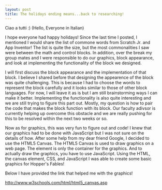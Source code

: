 ```yaml
---
layout: post
title: The holidays ending means...back to researching! 
---
```


Ciao a tutti :) (Hello, Everyone in Italian)

I hope everyone had happy holidays! Since the last time I posted, I mentioned I would share the list of commone words from Scratch Jr. and 
App Inventor! The list is quite the size, but the most commonalities I saw were between the math and control blocks. In addition, over the 
break my group mates and I were responsible to do our graphics, block appearance, and look at implementing the functionality of the block 
we designed. 

I will first discuss the block appearance and the implementation of that block. I believe I shared before that designing the appearence of 
the block was quite challenging. This is because I had to choose the words to represent the block carefully and it looks similar to those 
of other block languages. For now, I will leave it as is but I am still brainstorming ways I can make it better. Implementing the 
functionality is also quite interesting and we are still trying to figure this part out. Mostly, my question is how to pair the code that 
makes the block function with its block. Our faculty adivsor is currently helping up overcome this obstacle and we are really pushing for 
this to be resolved within the next two weeks or so.

Now as for graphics, this was very fun to figure out and code! I knew that our graphics had to be done with JavaScript but I was not sure 
on the details of how. After some help from my dear friend Google, I decided to use the HTML5 Canvas. The HTML5 Canvas is used to draw 
graphics on a web page. The <canvas> element is only the container for the graphics. And to actually draw the graphics, you have to use 
JavaScript. Using the HTML, the canvas element, CSS, and JavaScript I was able to create some basic graphics for Hopper's Fables! 

Below I have provided the link that helped me with the graphics!

http://www.w3schools.com/html/html5_canvas.asp
